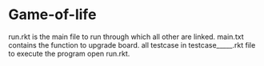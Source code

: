 # Game-of-life
run.rkt is the main file to run through which all other are linked.
main.txt contains the function to upgrade board.
all testcase in testcase_____.rkt file
to execute the program open run.rkt.
